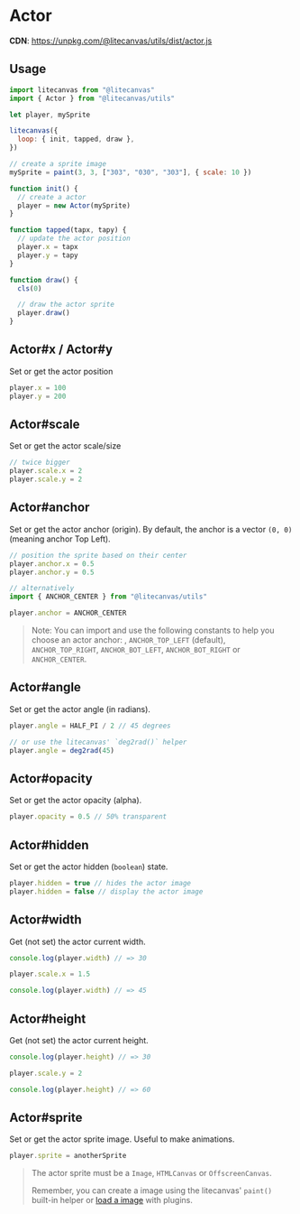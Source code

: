 # Actor

**CDN**: https://unpkg.com/@litecanvas/utils/dist/actor.js

## Usage

```js
import litecanvas from "@litecanvas"
import { Actor } from "@litecanvas/utils"

let player, mySprite

litecanvas({
  loop: { init, tapped, draw },
})

// create a sprite image
mySprite = paint(3, 3, ["303", "030", "303"], { scale: 10 })

function init() {
  // create a actor
  player = new Actor(mySprite)
}

function tapped(tapx, tapy) {
  // update the actor position
  player.x = tapx
  player.y = tapy
}

function draw() {
  cls(0)

  // draw the actor sprite
  player.draw()
}
```

## Actor#x / Actor#y

Set or get the actor position

```js
player.x = 100
player.y = 200
```

## Actor#scale

Set or get the actor scale/size

```js
// twice bigger
player.scale.x = 2
player.scale.y = 2
```

## Actor#anchor

Set or get the actor anchor (origin). By default, the anchor is a vector `(0, 0)` (meaning anchor Top Left).

```js
// position the sprite based on their center
player.anchor.x = 0.5
player.anchor.y = 0.5
```

```js
// alternatively
import { ANCHOR_CENTER } from "@litecanvas/utils"

player.anchor = ANCHOR_CENTER
```

> Note:
> You can import and use the following constants to help you choose an actor anchor: , `ANCHOR_TOP_LEFT` (default), `ANCHOR_TOP_RIGHT`, `ANCHOR_BOT_LEFT`, `ANCHOR_BOT_RIGHT` or `ANCHOR_CENTER`.

## Actor#angle

Set or get the actor angle (in radians).

```js
player.angle = HALF_PI / 2 // 45 degrees

// or use the litecanvas' `deg2rad()` helper
player.angle = deg2rad(45)
```

## Actor#opacity

Set or get the actor opacity (alpha).

```js
player.opacity = 0.5 // 50% transparent
```

## Actor#hidden

Set or get the actor hidden (`boolean`) state.

```js
player.hidden = true // hides the actor image
player.hidden = false // display the actor image
```

## Actor#width

Get (not set) the actor current width.

```js
console.log(player.width) // => 30

player.scale.x = 1.5

console.log(player.width) // => 45
```

## Actor#height

Get (not set) the actor current height.

```js
console.log(player.height) // => 30

player.scale.y = 2

console.log(player.height) // => 60
```

## Actor#sprite

Set or get the actor sprite image. Useful to make animations.

```js
player.sprite = anotherSprite
```

> The actor sprite must be a `Image`, `HTMLCanvas` or `OffscreenCanvas`.
>
> Remember, you can create a image using the litecanvas' `paint()` built-in helper or [load a image](https://github.com/litecanvas/plugin-asset-loader?tab=readme-ov-file#loading-images) with plugins.
